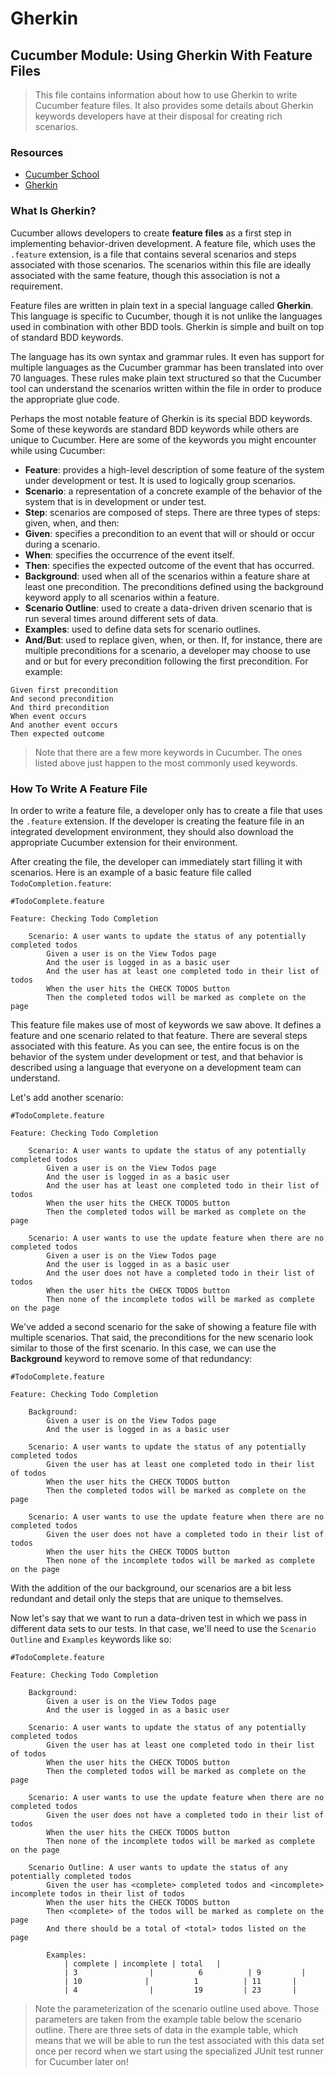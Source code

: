 # Gherkin
## Cucumber Module: Using Gherkin With Feature Files
>This file contains information about how to use Gherkin to write Cucumber feature files. It also provides some details about Gherkin keywords developers have at their disposal for creating rich scenarios.

### Resources
- [Cucumber School](https://school.cucumber.io/collections)
- [Gherkin](https://cucumber.io/docs/guides/overview/#what-is-gherkin)

### What Is Gherkin?
Cucumber allows developers to create **feature files** as a first step in implementing behavior-driven development. A feature file, which uses the `.feature` extension, is a file that contains several scenarios and steps associated with those scenarios. The scenarios within this file are ideally associated with the same feature, though this association is not a requirement.

Feature files are written in plain text in a special language called **Gherkin**. This language is specific to Cucumber, though it is not unlike the languages used in combination with other BDD tools. Gherkin is simple and built on top of standard BDD keywords.

The language has its own syntax and grammar rules. It even has support for multiple languages as the Cucumber grammar has been translated into over 70 languages. These rules make plain text structured so that the Cucumber tool can understand the scenarios written within the file in order to produce the appropriate glue code.

Perhaps the most notable feature of Gherkin is its special BDD keywords. Some of these keywords are standard BDD keywords while others are unique to Cucumber. Here are some of the keywords you might encounter while using Cucumber:
- **Feature**: provides a high-level description of some feature of the system under development or test. It is used to logically group scenarios.
- **Scenario**: a representation of a concrete example of the behavior of the system that is in development or under test.
- **Step**: scenarios are composed of steps. There are three types of steps: given, when, and then:
- **Given**: specifies a precondition to an event that will or should or occur during a scenario.
- **When**: specifies the occurrence of the event itself.
- **Then**: specifies the expected outcome of the event that has occurred.
- **Background**: used when all of the scenarios within a feature share at least one precondition. The preconditions defined using the background keyword apply to all scenarios within a feature.
- **Scenario Outline**: used to create a data-driven driven scenario that is run several times around different sets of data.
- **Examples**: used to define data sets for scenario outlines.
- **And/But**: used to replace given, when, or then. If, for instance, there are multiple preconditions for a scenario, a developer may choose to use and or but for every precondition following the first precondition. For example:

```
Given first precondition
And second precondition
And third precondition
When event occurs
And another event occurs
Then expected outcome
```
>Note that there are a few more keywords in Cucumber. The ones listed above just happen to the most commonly used keywords.

### How To Write A Feature File
In order to write a feature file, a developer only has to create a file that uses the `.feature` extension. If the developer is creating the feature file in an integrated development environment, they should also download the appropriate Cucumber extension for their environment.

After creating the file, the developer can immediately start filling it with scenarios. Here is an example of a basic feature file called `TodoCompletion.feature`:

```
#TodoComplete.feature

Feature: Checking Todo Completion

	Scenario: A user wants to update the status of any potentially completed todos
		Given a user is on the View Todos page
		And the user is logged in as a basic user
		And the user has at least one completed todo in their list of todos
		When the user hits the CHECK TODOS button
		Then the completed todos will be marked as complete on the page
```

This feature file makes use of most of keywords we saw above. It defines a feature and one scenario related to that feature. There are several steps associated with this feature. As you can see, the entire focus is on the behavior of the system under development or test, and that behavior is described using a language that everyone on a development team can understand.

Let's add another scenario:

```
#TodoComplete.feature

Feature: Checking Todo Completion

	Scenario: A user wants to update the status of any potentially completed todos
		Given a user is on the View Todos page
		And the user is logged in as a basic user
		And the user has at least one completed todo in their list of todos
		When the user hits the CHECK TODOS button
		Then the completed todos will be marked as complete on the page

	Scenario: A user wants to use the update feature when there are no completed todos
		Given a user is on the View Todos page
		And the user is logged in as a basic user
		And the user does not have a completed todo in their list of todos
		When the user hits the CHECK TODOS button
		Then none of the incomplete todos will be marked as complete on the page
```

We've added a second scenario for the sake of showing a feature file with multiple scenarios. That said, the preconditions for the new scenario look similar to those of the first scenario. In this case, we can use the **Background** keyword to remove some of that redundancy:

```
#TodoComplete.feature

Feature: Checking Todo Completion

	Background:
		Given a user is on the View Todos page
		And the user is logged in as a basic user

	Scenario: A user wants to update the status of any potentially completed todos
		Given the user has at least one completed todo in their list of todos
		When the user hits the CHECK TODOS button
		Then the completed todos will be marked as complete on the page

	Scenario: A user wants to use the update feature when there are no completed todos
		Given the user does not have a completed todo in their list of todos
		When the user hits the CHECK TODOS button
		Then none of the incomplete todos will be marked as complete on the page
```

With the addition of the our background, our scenarios are a bit less redundant and detail only the steps that are unique to themselves.

Now let's say that we want to run a data-driven test in which we pass in different data sets to our tests. In that case, we'll need to use the `Scenario Outline` and `Examples` keywords like so:

```
#TodoComplete.feature

Feature: Checking Todo Completion

	Background:
		Given a user is on the View Todos page
		And the user is logged in as a basic user

	Scenario: A user wants to update the status of any potentially completed todos
		Given the user has at least one completed todo in their list of todos
		When the user hits the CHECK TODOS button
		Then the completed todos will be marked as complete on the page

	Scenario: A user wants to use the update feature when there are no completed todos
		Given the user does not have a completed todo in their list of todos
		When the user hits the CHECK TODOS button
		Then none of the incomplete todos will be marked as complete on the page

	Scenario Outline: A user wants to update the status of any potentially completed todos
		Given the user has <complete> completed todos and <incomplete> incomplete todos in their list of todos
		When the user hits the CHECK TODOS button
		Then <complete> of the todos will be marked as complete on the page
		And there should be a total of <total> todos listed on the page

		Examples:
			| complete | incomplete | total   |
			| 3                |          6          | 9         |
			| 10              |          1          | 11       |
			| 4                |         19         | 23       |
```
>Note the parameterization of the scenario outline used above. Those parameters are taken from the example table below the scenario outline. There are three sets of data in the example table, which means that we will be able to run the test associated with this data set once per record when we start using the specialized JUnit test runner for Cucumber later on!